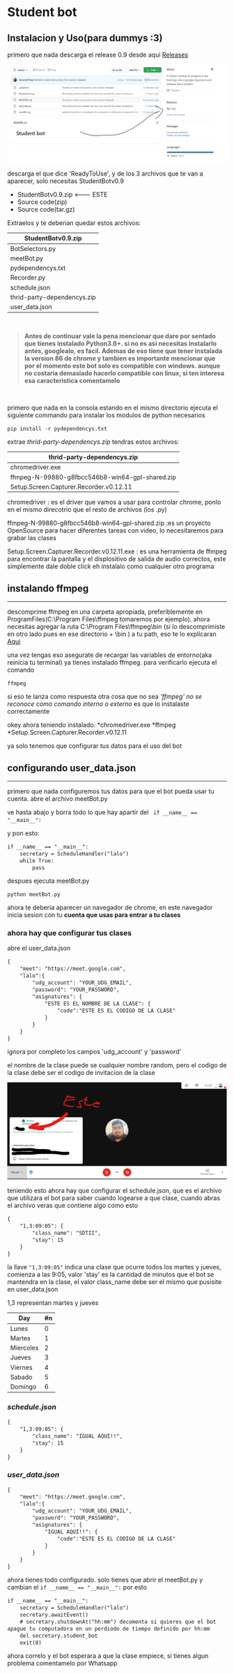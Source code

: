 # Student bot

## Instalacion y Uso(para dummys :3)

primero que nada descarga el release 0.9 desde aqui
[Releases](https://github.com/Gerardo115pp/StudentBot/releases/tag/0.9)


<img src="https://github.com/Gerardo115pp/StudentBot/blob/with_docs/imgs_docs/releases.png?raw=true"/>

descarga el que dice 'ReadyToUse', y de los 3 archivos que te van a aparecer, solo necesitas StudentBotv0.9

* StudentBotv0.9.zip <--- ESTE
* Source code(zip)
* Source code(tar.gz)

Extraelos y te deberian quedar estos archivos:

|StudentBotv0.9.zip|
|------|
|BotSelectors.py|
|meetBot.py|
|pydependencys.txt|
|Recorder.py|
|schedule.json|
|thrid-party-dependencys.zip|
|user_data.json|

<br/>

> **Antes de continuar vale la pena mencionar que dare por sentado que tienes instalado Python3.6+. si no es asi necesitas instalarlo antes, googlealo, es facil. Ademas de eso tiene que tener instalada la version 86 de chrome y tambien es importante mencionar que por el momento este bot solo es compatible con windows. aunque no costaria demasiado hacerlo compatible con linux, si ten interesa esa caracteristica comentamelo**

<br/>

primero que nada en la consola estando en el mismo directorio ejecuta el siguiente commando para instalar los modulos de python necesarios

```
pip install -r pydependencys.txt
```

extrae *thrid-party-dependencys.zip* tendras estos archivos:

|thrid-party-dependencys.zip|
|------|
|chromedriver.exe|
|ffmpeg-N-99880-g8fbcc546b8-win64-gpl-shared.zip|
|Setup.Screen.Capturer.Recorder.v0.12.11|


chromedriver
: es el driver que vamos a usar para controlar chrome, ponlo en el mismo direcotrio que el resto de archivos (los .py)

ffmpeg-N-99880-g8fbcc546b8-win64-gpl-shared.zip
:es un proyecto OpenSource para hacer diferentes tareas con video, lo necesitaremos para grabar las clases

Setup.Screen.Capturer.Recorder.v0.12.11.exe
: es una herramienta de ffmpeg para encontrar la pantalla y el displositivo de salida de audio correctos, este simplemente dale doble click eh instalalo como cualquier otro programa

## **instalando ffmpeg**
---
descomprime ffmpeg en una carpeta apropiada, preferiblemente en ProgramFiles(C:\Program Files\ffmpeg tomaremos por ejemplo).
ahora necesitas agregar la ruta C:\Program Files\ffmpeg\bin (si lo descomprimiste en otro lado pues en ese directorio + \bin ) a tu path, eso te lo explicaran [Aqui](https://medium.com/@01luisrene/como-agregar-variables-de-entorno-s-o-windows-10-e7f38851f11f)

una vez tengas eso asegurate de recargar las variables de entorno(aka reinicia tu terminal) ya tienes instalado ffmpeg. para verificarlo ejecuta el comando 

```
ffmpeg
```

si eso te lanza como respuesta otra cosa que no sea *'ffmpeg' no se reconoce como comando interno o externo* es que lo instalaste correctamente

okey ahora teniendo instalado:
*chromedriver.exe
*ffmpeg
*Setup.Screen.Capturer.Recorder.v0.12.11

ya solo tenemos que configurar tus datos para el uso del bot

## **configurando user_data.json**
---



primero que nada configuremos tus datos para que el bot pueda usar tu cuenta.
abre el archivo meetBot.py

ve hasta abajo y borra todo lo que hay apartir del ` if __name__ == "__main__":`

y pon esto:

```
if __name__ == "__main__":
    secretary = ScheduleHandler("lalo")
    while True:
        pass
```

despues ejecuta meetBot.py

```
python meetBot.py
```

ahora te deberia aparecer un navegador de chrome, en este navegador inicia sesion con tu **cuenta que usas para entrar a tu clases**

### ahora hay que configurar tus clases

abre el user_data.json
```
{
    "meet": "https://meet.google.com",
    "lalo":{
        "udg_account": "YOUR_UDG_EMAIL",
        "password": "YOUR_PASSWORD",
        "asignatures": {
            "ESTE ES EL NOMBRE DE LA CLASE": {
                "code":"ESTE ES EL CODIGO DE LA CLASE"
            }
        }
    }
}
```

ignora por completo los campos 'udg_account' y 'password'

el nombre de la clase puede se cualquier nombre random, pero el codigo de la clase debe ser el codigo de invitacion de la clase

![alt Este](https://github.com/Gerardo115pp/StudentBot/blob/with_docs/imgs_docs/class_code.png?raw=true)

teniendo esto ahora hay que configurar el schedule.json, que es el archivo que utilizara el bot para saber cuando logearse a que clase, cuando abras el archivo veras que contiene algo como esto

```
{
    "1,3:09:05": {
        "class_name": "SDTII",
        "stay": 15
    }
}
```

la llave `"1,3:09:05"` indica una clase que ocurre todos los martes y jueves, comienza a las 9:05, valor 'stay' es la cantidad de minutos que el bot se mantendra en la clase, el valor class_name debe ser el mismo que pusisite en user_data.json

1,3 representan martes y jueves

| Day | #n |
| ----------- | ----------- |
| Lunes | 0 |
| Martes | 1 |
| Miercoles | 2 |
| Jueves | 3 |
| Viernes | 4 |
| Sabado | 5 |
| Domingo | 6 |

### *schedule.json*

```
{
    "1,3:09:05": {
        "class_name": "IGUAL AQUI!!",
        "stay": 15
    }
}
```

### *user_data.json*
```
{
    "meet": "https://meet.google.com",
    "lalo":{
        "udg_account": "YOUR_UDG_EMAIL",
        "password": "YOUR_PASSWORD",
        "asignatures": {
            "IGUAL AQUI!!": {
                "code":"ESTE ES EL CODIGO DE LA CLASE"
            }
        }
    }
}
```

ahora tienes todo configurado. solo tienes que abrir el meetBot.py y cambian el `if __name__ == "__main__":` por esto

```
if __name__ == "__main__":
    secretary = ScheduleHandler("lalo")
    secretary.awaitEvent()
    # secretary.shutdownAt("hh:mm") decomenta si quieres que el bot apague tu computadora en un perdiodo de tiempo definido por hh:mm
    del secretary.student_bot
    exit(0)
```

ahora correlo y el bot esperara a que la clase empiece, si tienes algun problema comentamelo por Whatsapp
